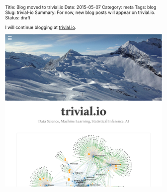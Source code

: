 Title: Blog moved to trivial.io
Date: 2015-05-07
Category: meta
Tags: blog
Slug: trivial-io
Summary: For now, new blog posts will appear on trivial.io.
Status: draft


I will continue blogging at [trivial.io](http://trivial.io).

[![trivial.io](/images/trivial-io.png "trivial.io screen")](http://trivial.io)
